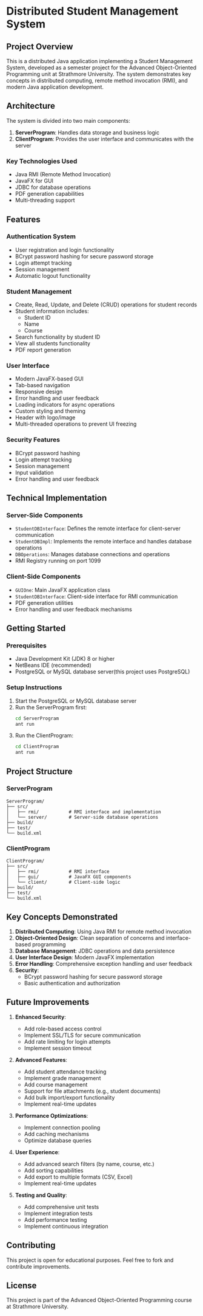 # Distributed Student Management System

## Project Overview
This is a distributed Java application implementing a Student Management System, developed as a semester project for the Advanced Object-Oriented Programming unit at Strathmore University. The system demonstrates key concepts in distributed computing, remote method invocation (RMI), and modern Java application development.

## Architecture
The system is divided into two main components:

1. **ServerProgram**: Handles data storage and business logic
2. **ClientProgram**: Provides the user interface and communicates with the server

### Key Technologies Used
- Java RMI (Remote Method Invocation)
- JavaFX for GUI
- JDBC for database operations
- PDF generation capabilities
- Multi-threading support

## Features

### Authentication System
- User registration and login functionality
- BCrypt password hashing for secure password storage
- Login attempt tracking
- Session management
- Automatic logout functionality

### Student Management
- Create, Read, Update, and Delete (CRUD) operations for student records
- Student information includes:
  - Student ID
  - Name
  - Course
- Search functionality by student ID
- View all students functionality
- PDF report generation

### User Interface
- Modern JavaFX-based GUI
- Tab-based navigation
- Responsive design
- Error handling and user feedback
- Loading indicators for async operations
- Custom styling and theming
- Header with logo/image
- Multi-threaded operations to prevent UI freezing

### Security Features
- BCrypt password hashing
- Login attempt tracking
- Session management
- Input validation
- Error handling and user feedback

## Technical Implementation

### Server-Side Components
- `StudentDBInterface`: Defines the remote interface for client-server communication
- `StudentDBImpl`: Implements the remote interface and handles database operations
- `DBOperations`: Manages database connections and operations
- RMI Registry running on port 1099

### Client-Side Components
- `GUIOne`: Main JavaFX application class
- `StudentDBInterface`: Client-side interface for RMI communication
- PDF generation utilities
- Error handling and user feedback mechanisms

## Getting Started

### Prerequisites
- Java Development Kit (JDK) 8 or higher
- NetBeans IDE (recommended)
- PostgreSQL or MySQL database server(this project uses PostgreSQL)

### Setup Instructions
1. Start the PostgreSQL or MySQL database server
2. Run the ServerProgram first:
   ```bash
   cd ServerProgram
   ant run
   ```
3. Run the ClientProgram:
   ```bash
   cd ClientProgram
   ant run
   ```

## Project Structure

### ServerProgram
```
ServerProgram/
├── src/
│   ├── rmi/           # RMI interface and implementation
│   └── server/        # Server-side database operations
├── build/
├── test/
└── build.xml
```

### ClientProgram
```
ClientProgram/
├── src/
│   ├── rmi/           # RMI interface
│   ├── gui/           # JavaFX GUI components
│   └── client/        # Client-side logic
├── build/
├── test/
└── build.xml
```

## Key Concepts Demonstrated
1. **Distributed Computing**: Using Java RMI for remote method invocation
2. **Object-Oriented Design**: Clean separation of concerns and interface-based programming
3. **Database Management**: JDBC operations and data persistence
4. **User Interface Design**: Modern JavaFX implementation
5. **Error Handling**: Comprehensive exception handling and user feedback
6. **Security**: 
   - BCrypt password hashing for secure password storage
   - Basic authentication and authorization

## Future Improvements
1. **Enhanced Security**:
   - Add role-based access control
   - Implement SSL/TLS for secure communication
   - Add rate limiting for login attempts
   - Implement session timeout

2. **Advanced Features**:
   - Add student attendance tracking
   - Implement grade management
   - Add course management
   - Support for file attachments (e.g., student documents)
   - Add bulk import/export functionality
   - Implement real-time updates

3. **Performance Optimizations**:
   - Implement connection pooling
   - Add caching mechanisms
   - Optimize database queries

4. **User Experience**:
   - Add advanced search filters (by name, course, etc.)
   - Add sorting capabilities
   - Add export to multiple formats (CSV, Excel)
   - Implement real-time updates

5. **Testing and Quality**:
   - Add comprehensive unit tests
   - Implement integration tests
   - Add performance testing
   - Implement continuous integration

## Contributing
This project is open for educational purposes. Feel free to fork and contribute improvements.

## License
This project is part of the Advanced Object-Oriented Programming course at Strathmore University.
